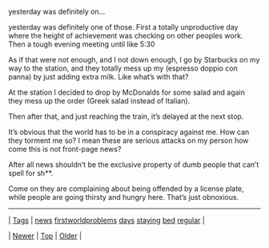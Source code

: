 <!--
title: yesterday was definitely one of those. First a totally unproductive day where the height of achievement was checking on other peoples work. Then a tough evening meeting until like 5
date: 2020-06-28T15:27:00.192Z
tags: news, firstworldproblems, days, staying, bed, regular
-->


yesterday was definitely on...

<p>yesterday was definitely one of those. First a totally unproductive day where the height of achievement was checking on other peoples work. Then a tough evening meeting until like 5:30</p>

<p>As if that were not enough, and I not down enough, I go by Starbucks on my way to the station, and they totally mess up my (espresso doppio con panna) by just adding extra milk. Like what&rsquo;s with that?</p>

<p> At the station I decided to drop by McDonalds for some salad and again they mess up the order (Greek salad instead of Italian).</p>

<p>Then after that, and just reaching the train, it’s delayed at the next stop.</p>

<p>It’s obvious that the world has to be in a conspiracy against me. How can they torment me so? I mean these are serious attacks on my person how come this is not front-page news?</p>

<p>After all news shouldn’t be the exclusive property of dumb people that can’t spell for sh**.</p>

<p>Come on they are complaining about being offended by a license plate, while people are going thirsty and hungry here. That’s just obnoxious.</p>

<!--BOTTOM-POST-NAVIGATION-->
---

| [Tags](tags.md) | [news](tag-news.md) [firstworldproblems](tag-firstworldproblems.md) [days](tag-days.md) [staying](tag-staying.md) [bed](tag-bed.md) [regular](tag-regular.md) |

| [Newer](68258145043.md) | [Top](index.md) | [Older](68352397942.md) |